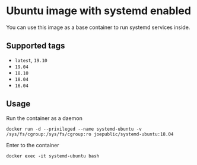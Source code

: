 # Ubuntu image with systemd enabled

You can use this image as a base container to run systemd services inside.

## Supported tags
 - `latest`, `19.10`
 - `19.04`
 - `18.10`
 - `18.04`
 - `16.04`

## Usage

Run the container as a daemon

`docker run -d --privileged --name systemd-ubuntu -v /sys/fs/cgroup:/sys/fs/cgroup:ro joepublic/systemd-ubuntu:18.04`

Enter to the container

`docker exec -it systemd-ubuntu bash`

